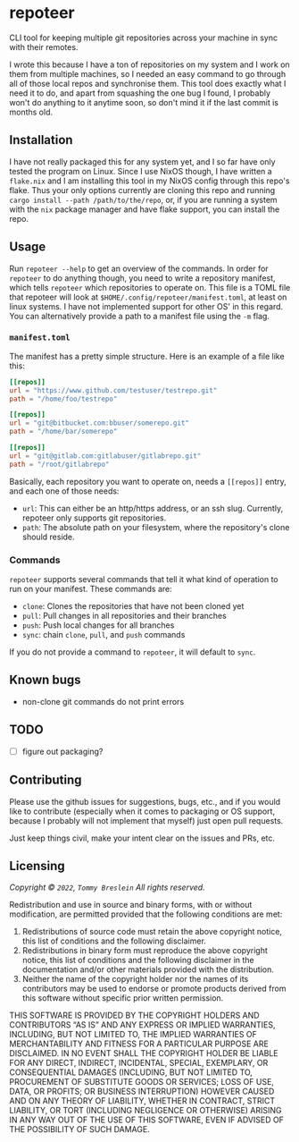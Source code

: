 # repoteer

CLI tool for keeping multiple git repositories across your machine in sync with their remotes.

I wrote this because I have a ton of repositories on my system and I work on them from multiple machines, so I needed an easy command to go through all of those local repos and synchronise them.
    This tool does exactly what I need it to do, and apart from squashing the one bug I found, I probably won't do anything to it anytime soon, so don't mind it if the last commit is months old.

## Installation

I have not really packaged this for any system yet, and I so far have only tested the program on Linux.
Since I use NixOS though, I have written a `flake.nix` and I am installing this tool in my NixOS config through this repo's flake.
Thus your only options currently are cloning this repo and running `cargo install --path /path/to/the/repo`, or, if you are running a system with the `nix` package manager and have flake support, you can install the repo.

## Usage

Run `repoteer --help` to get an overview of the commands.
In order for `repoteer` to do anything though, you need to write a repository manifest, which tells `repoteer` which repositories to operate on.
This file is a TOML file that repoteer will look at `$HOME/.config/repoteer/manifest.toml`, at least on linux systems.
I have not implemented support for other OS' in this regard.
You can alternatively provide a path to a manifest file using the `-m` flag.

### `manifest.toml`

The manifest has a pretty simple structure.
Here is an example of a file like this:

```toml
[[repos]]
url = "https://www.github.com/testuser/testrepo.git"
path = "/home/foo/testrepo"

[[repos]]
url = "git@bitbucket.com:bbuser/somerepo.git"
path = "/home/bar/somerepo"

[[repos]]
url = "git@gitlab.com:gitlabuser/gitlabrepo.git"
path = "/root/gitlabrepo"
```

Basically, each repository you want to operate on, needs a `[[repos]]` entry, and each one of those needs:

- `url`: This can either be an http/https address, or an ssh slug.
Currently, repoteer only supports git repositories.
- `path`: The absolute path on your filesystem, where the repository's clone should reside.

### Commands

`repoteer` supports several commands that tell it what kind of operation to run on your manifest.
These commands are:

- `clone`: Clones the repositories that have not been cloned yet
- `pull`: Pull changes in all repositories and their branches
- `push`: Push local changes for all branches
- `sync`: chain `clone`, `pull`, and `push` commands

If you do not provide a command to `repoteer`, it will default to `sync`.

## Known bugs

- non-clone git commands do not print errors

## TODO

- [ ] figure out packaging?

## Contributing

Please use the github issues for suggestions, bugs, etc., and if you would like to contribute (especially when it comes to packaging or OS support, because I probably will not implement that myself) just open pull requests.

Just keep things civil, make your intent clear on the issues and PRs, etc.

## Licensing

_Copyright © `2022`, `Tommy Breslein`_
_All rights reserved._

Redistribution and use in source and binary forms, with or without
modification, are permitted provided that the following conditions are met:

1. Redistributions of source code must retain the above copyright
   notice, this list of conditions and the following disclaimer.
2. Redistributions in binary form must reproduce the above copyright
   notice, this list of conditions and the following disclaimer in the
   documentation and/or other materials provided with the distribution.
3. Neither the name of the copyright holder nor the
   names of its contributors may be used to endorse or promote products
   derived from this software without specific prior written permission.

THIS SOFTWARE IS PROVIDED BY THE COPYRIGHT HOLDERS AND CONTRIBUTORS “AS IS” AND
ANY EXPRESS OR IMPLIED WARRANTIES, INCLUDING, BUT NOT LIMITED TO, THE IMPLIED
WARRANTIES OF MERCHANTABILITY AND FITNESS FOR A PARTICULAR PURPOSE ARE
DISCLAIMED. IN NO EVENT SHALL THE COPYRIGHT HOLDER BE LIABLE FOR ANY
DIRECT, INDIRECT, INCIDENTAL, SPECIAL, EXEMPLARY, OR CONSEQUENTIAL DAMAGES
(INCLUDING, BUT NOT LIMITED TO, PROCUREMENT OF SUBSTITUTE GOODS OR SERVICES;
LOSS OF USE, DATA, OR PROFITS; OR BUSINESS INTERRUPTION) HOWEVER CAUSED AND
ON ANY THEORY OF LIABILITY, WHETHER IN CONTRACT, STRICT LIABILITY, OR TORT
(INCLUDING NEGLIGENCE OR OTHERWISE) ARISING IN ANY WAY OUT OF THE USE OF THIS
SOFTWARE, EVEN IF ADVISED OF THE POSSIBILITY OF SUCH DAMAGE.

